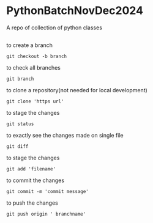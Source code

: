 # PythonBatchNovDec2024
A repo of collection of python classes

##

to create a branch
    
    git checkout -b branch

to check all branches

    git branch

to clone a repository(not needed for local development)

    git clone 'https url'

to stage the changes

    git status

to exactly see the changes made on single file

    git diff 

to stage the changes

    git add 'filename'

to commit the changes

    git commit -m 'commit message'

to push the changes

    git push origin ' branchname'